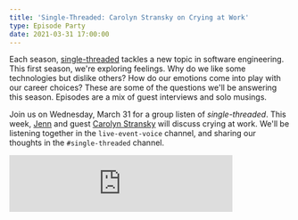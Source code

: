 ```yaml
---
title: 'Single-Threaded: Carolyn Stransky on Crying at Work'
type: Episode Party
date: 2021-03-31 17:00:00
---
```


Each season, [single-threaded](https://anchor.fm/single-threaded/) tackles a new topic in software engineering. This first season, we're exploring feelings. Why do we like some technologies but dislike others? How do our emotions come into play with our career choices? These are some of the questions we'll be answering this season. Episodes are a mix of guest interviews and solo musings.

Join us on Wednesday, March 31 for a group listen of _single-threaded_. This week, [Jenn](https://twitter.com/gurlcode) and guest [Carolyn Stransky](https://twitter.com/carolstran) will discuss crying at work. We'll be listening together in the `live-event-voice` channel, and sharing our thoughts in the `#single-threaded` channel.

<iframe src="https://anchor.fm/single-threaded/embed/episodes/Carolyn-Stransky-on-Crying-at-Work-etu7hj/a-a53tt1h" height="102px" width="400px" frameborder="0" scrolling="no"></iframe>
